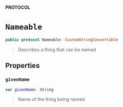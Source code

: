 **PROTOCOL**

# `Nameable`

```swift
public protocol Nameable: CustomStringConvertible
```

> Describes a thing that can be named

## Properties
### `givenName`

```swift
var givenName: String
```

> Name of the thing being named

